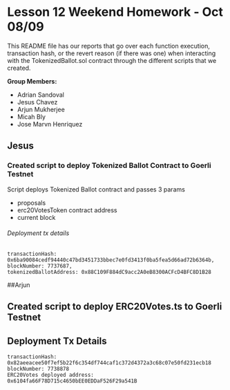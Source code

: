 # Lesson 12 Weekend Homework - Oct 08/09

This README file has our reports that go over each function execution, transaction hash, or the revert reason (if there was one) when 
interacting with the TokenizedBallot.sol contract through the different scripts that we created.

**Group Members:**

- Adrian Sandoval
- Jesus Chavez
- Arjun Mukherjee
- Micah Bly
- Jose Marvn Henriquez


## Jesus

### Created script to deploy Tokenized Ballot Contract to Goerli Testnet
Script deploys Tokenized Ballot contract and passes 3 params
- proposals
- erc20VotesToken contract address
- current block

###### Deployment tx details
```
transactionHash: 0x6ba90084cedf94440c47bd3451733bbec7e0fd3413f0ba5fea5d66ad72b6364b,
blockNumber: 7737687,
tokenizedBallotAddress: 0x88C109F884dC9acc2A0eB8300ACFcD4BFC8D1B28
```

##Arjun

## Created script to deploy ERC20Votes.ts to Goerli Testnet

## Deployment Tx Details

```
transactionHash: 0x82aeeacee50f7ef5b22f6c354df744caf1c372d4372a3c68c07e50fd231ecb18
blockNumber: 7738878
ERC20Votes deployed address: 0x6104fa66F78D715c4650bEE0EDDaF526F29a541B
```